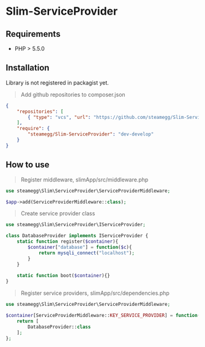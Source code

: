 # Slim-ServiceProvider

## Requirements

* PHP > 5.5.0

## Installation

Library is not registered in packagist yet.

> Add github repositories to composer.json

```json
{
    "repositories": [
        { "type": "vcs", "url": "https://github.com/steamegg/Slim-ServiceProvider.git"}
    ],
    "require": {
        "steamegg/Slim-ServiceProvider": "dev-develop"
    }
}
```

## How to use

> Register middleware, slimApp/src/middleware.php
```php
use steamegg\Slim\ServiceProvider\ServiceProviderMiddleware;

$app->add(ServiceProviderMiddleware::class);
```

> Create service provider class
```php
use steamegg\Slim\ServiceProvider\IServiceProvider;

class DatabaseProvider implements IServiceProvider {
	static function register($container){
		$container["database"] = function($c){
			return mysqli_connect("localhost");
		}
	}
	
	static function boot($container){}
}
```

> Register service providers, slimApp/src/dependencies.php
```php
use steamegg\Slim\ServiceProvider\ServiceProviderMiddleware;

$container[ServiceProviderMiddleware::KEY_SERVICE_PROVIDER] = function(){
	return [
		DatabaseProvider::class
	];
};
```